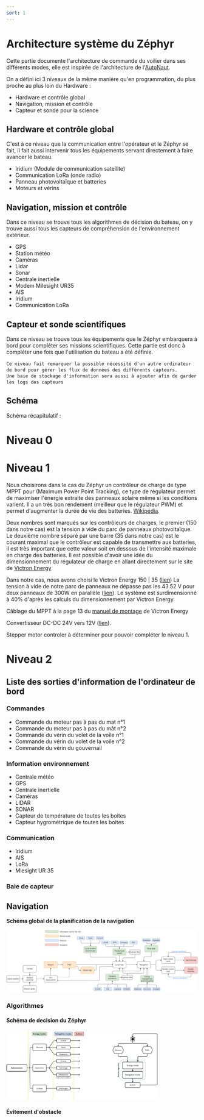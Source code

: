 ```yaml
---
sort: 1
---
```


# Architecture système du Zéphyr

Cette partie documente l'architecture de commande du voilier dans ses différents modes, elle est inspirée de l'architecture de l'[AutoNaut](https://autonaut.itk.ntnu.no/doku.php?id=start).

On a défini ici 3 niveaux de la même manière qu'en programmation, du plus proche au plus loin du Hardware :
- Hardware et contrôle global
- Navigation, mission et contrôle
- Capteur et sonde pour la science

## Hardware et contrôle global

C'est à ce niveau que la communication entre l'opérateur et le Zéphyr se fait, il fait aussi intervenir tous les équipements servant directement à faire avancer le bateau.  
* Iridium (Module de communication satellite)
* Communication LoRa (onde radio)
* Panneau photovoltaïque et batteries
* Moteurs et vérins


## Navigation, mission et contrôle

Dans ce niveau se trouve tous les algorithmes de décision du bateau, on y trouve aussi tous les capteurs de compréhension de l'environnement extérieur.  
* GPS
* Station météo
* Caméras
* Lidar
* Sonar
* Centrale inertielle
* Modem Milesight UR35
* AIS
* Iridium
* Communication LoRa


## Capteur et sonde scientifiques

Dans ce niveau se trouve tous les équipements que le Zéphyr embarquera à bord pour compléter ses missions scientifiques. Cette partie est donc à compléter une fois que l'utilisation du bateau a été définie.

```tip
Ce niveau fait remarquer la possible nécessité d'un autre ordinateur de bord pour gérer les flux de données des différents capteurs.  
Une baie de stockage d'information sera aussi à ajouter afin de garder les logs des capteurs
```

## Schéma

Schéma récapitulatif :



# Niveau 0



# Niveau 1

Nous choisirons dans le cas du Zéphyr un contrôleur de charge de type MPPT pour (Maximum Power Point Tracking), ce type de régulateur permet de maximiser l'énergie extraite des panneaux solaire même si les conditions varient. Il a un très bon rendement (meilleur que le régulateur PWM) et permet d'augmenter la durée de vie des batteries. [Wikipédia](https://en.wikipedia.org/wiki/Maximum_power_point_tracking).

Deux nombres sont marqués sur les contrôleurs de charges, le premier (150 dans notre cas) est la tension à vide du parc de panneaux photovoltaïque. Le deuxième nombre séparé par une barre (35 dans notre cas) est le courant maximal que le contrôleur est capable de transmettre aux batteries, il est très important que cette valeur soit en dessous de l'intensité maximale en charge des batteries.
Il est possible d'avoir une idée du dimensionnement du régulateur de charge en allant directement sur le site de [Victron Energy](https://www.victronenergy.fr/mppt-calculator)

Dans notre cas, nous avons choisi le Victron Energy 150 | 35 ([lien](https://www.myshop-solaire.com/regulateur-solaire-mppt-150-35-12-24-36-48v-victron-energy-_r_688_i_12.html))
La tension à vide de notre parc de panneaux ne dépasse pas les 43.52 V pour deux panneaux de 300W en parallèle ([lien](https://www.seimi-equipements-marine.com/fr/electricite-marine/panneaux-solaires/panneaux-solaires-rigides/panneau-solaire-spectra-/pdt_9498)). Le système est surdimensionné à 40% d'après les calculs du dimensionnement par Victron Energy.

Câblage du MPPT à la page 13 du [manuel de montage](https://www.victronenergy.com/upload/documents/Manual_SmartSolar_MPPT_150-35__150-45/29694-MPPT_solar_charger_manual-pdf-en.pdf) de Victron Energy

Convertisseur DC-DC 24V vers 12V ([lien](https://www.myshop-solaire.com/victron-energy-chargeur-orion-tr-smart-isole-dc-dc-24v-12v-20a-240w--_r_804_idr_804_i_2767.html)).

Stepper motor controler à déterminer pour pouvoir compléter le niveau 1.


# Niveau 2

## Liste des sorties d'information de l'ordinateur de bord

### Commandes
- Commande du moteur pas à pas du mat n°1
- Commande du moteur pas à pas du mât n°2
- Commande du vérin du volet de la voile n°1
- Commande du vérin du volet de la voile n°2
- Commande du vérin du gouvernail

### Information environnement
- Centrale météo
- GPS
- Centrale inertielle
- Caméras
- LIDAR
- SONAR
- Capteur de température de toutes les boites
- Capteur hygrométrique de toutes les boites

### Communication
- Iridium
- AIS
- LoRa
- Miesight UR 35

### Baie de capteur


## Navigation

**Schéma global de la planification de la navigation**

<img src="images/NavPlanning_2.png" width=600 title="Schéma global de la planification de la navigation" alt="Schéma global de la planification de la navigation">


### Algorithmes

#### Schéma de decision du Zéphyr

<img src="images/DecisionScheme.png" width=400 title="Schéma de decision du Zéphyr" alt="Schéma de decision du Zéphyr">


#### Évitement d'obstacle